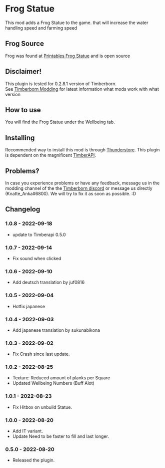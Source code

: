 # Frog Statue

This mod adds a Frog Statue to the game. 
that will increase the water handling speed and farming speed


## Frog Source
Frog was found at [Printables Frog Statue](https://www.printables.com/model/120554-praying-frog-statue/files) and is open source

## Disclaimer!

This plugin is tested for 0.2.8.1 version of Timberborn.  
See [Timberborn Modding](https://docs.google.com/spreadsheets/d/15juA0Fl6ZjbYmoNTg_vjMophBvtjMz8YNUI_KmNdtdg/edit?usp=sharing) for latest information what mods work with what version


## How to use

You will find the Frog Statue under the Wellbeing tab. 

## Installing

Recommended way to install this mod is through [Thunderstore](https://timberborn.thunderstore.io/). This plugin is dependent on the magnificent [TimberAPI](https://github.com/Timberborn-Modding-Central/TimberAPI).

## Problems?

In case you experience problems or have any feedback, message us in the modding channel of the the [Timberborn discord](https://discord.gg/mfbBF4cWpX) or message us directly (Knatte_Anka#6800). We will try to fix it as soon as possible. :D

## Changelog

### 1.0.8 - 2022-09-18

- update to Timberapi 0.5.0

### 1.0.7 - 2022-09-14

- Fix sound when clicked

### 1.0.6 - 2022-09-10

- Add deutsch translation by juf0816

### 1.0.5 - 2022-09-04
 - Hotfix japanese

### 1.0.4 - 2022-09-03

- Add japanese translation by sukunabikona

### 1.0.3 - 2022-09-02

- Fix Crash since last update.

### 1.0.2 - 2022-08-25

- Texture: Reduced amount of planks per Square
- Updated Wellbeing Numbers (Buff Alot)

### 1.0.1 - 2022-08-23

- Fix Hitbox on unbuild Statue.

### 1.0.0 - 2022-08-20

- Add IT variant.
- Update Need to be faster to fill and last longer.

### 0.5.0 - 2022-08-20

- Released the plugin.
